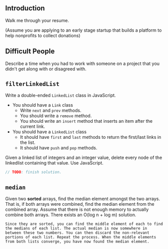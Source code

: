 ## Introduction 

Walk me through your resume.

(Assume you are applying to an early stage startup that builds a platform to help nonprofits to collect donations)

## Difficult People

Describe a time when you had to work with someone on a project that you didn't get along with or disagreed with.

## `filterLinkedList`

Write a double-ended `LinkedList` class in JavaScript.

* You should have a `Link` class
    * Write `next` and `prev` methods.
    * You should write a `remove` method.
    * You should write an `insert` method that inserts an item after
      the current link.
* You should have a `LinkedList` class
    * It should have `first` and `last` methods to return the
      first/last links in the list.
    * It should have `push` and `pop` methods.

Given a linked list of integers and an integer value, delete every
node of the linkedlist containing that value. Use JavaScript.

```js
// TODO: finish solution.
```

## `median`

Given two **sorted** arrays, find the median element amongst the two
arrays. That is, if both arrays were combined, find the median element
from the combined array. Assume that there is not enough memory to
actually combine both arrays. There exists an O(log n + log m)
solution.

```
Since they are sorted, you can find the middle element of each to find
the medians of each list. The actual median is now somewhere in
between these two numbers. You can then discard the non-relevant
portions of each list. Repeat the process. When the middle elements
from both lists converge, you have now found the median element.
```
